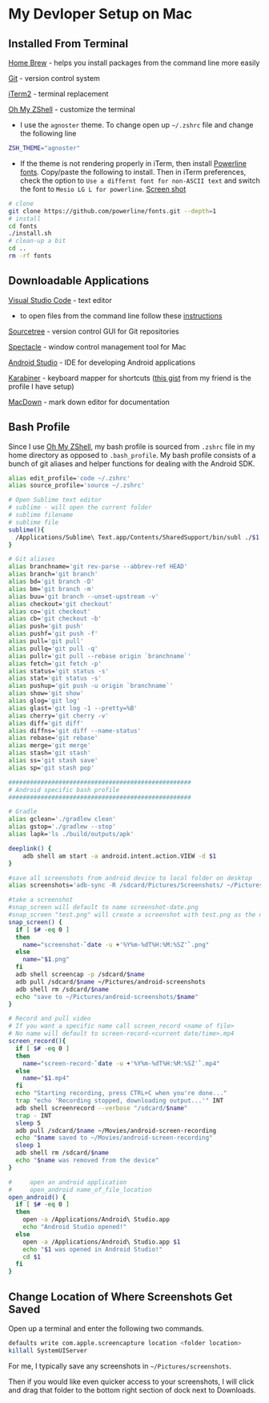 # My Devloper Setup on Mac


## Installed From Terminal

[Home Brew](https://brew.sh/) - helps you install packages from the command line more easily

[Git](https://gist.github.com/derhuerst/1b15ff4652a867391f03#file-mac-md) - version control system

[iTerm2](https://www.iterm2.com/) - terminal replacement

[Oh My ZShell](https://github.com/robbyrussell/oh-my-zsh) - customize the terminal
* I use the `agnoster` theme. To change open up `~/.zshrc` file and change the following line 

```bash
ZSH_THEME="agnoster"
```

* If the theme is not rendering properly in iTerm, then install [Powerline fonts](https://github.com/powerline/fonts). Copy/paste the following to install. Then in iTerm preferences, check the option to `Use a differnt font for non-ASCII text` and switch the font to `Mesio LG L for powerline`. [Screen shot](https://github.com/ohmyzsh/ohmyzsh/issues/1906#issuecomment-252443982)

```bash
# clone
git clone https://github.com/powerline/fonts.git --depth=1
# install
cd fonts
./install.sh
# clean-up a bit
cd ..
rm -rf fonts
```



## Downloadable Applications

[Visual Studio Code](https://code.visualstudio.com/) - text editor
* to open files from the command line follow these [instructions](https://code.visualstudio.com/docs/setup/mac)

[Sourcetree](https://www.sourcetreeapp.com/) - version control GUI for Git repositories

[Spectacle](https://www.spectacleapp.com/) - window control management tool for Mac

[Android Studio](https://developer.android.com/studio/) - IDE for developing Android applications

[Karabiner](https://pqrs.org/osx/karabiner/index.html) - keyboard mapper for shortcuts ([this gist](https://gist.github.com/supercoffee/be4f600aec31c8346ee96e4109819872) from my friend is the profile I have setup)

[MacDown](https://macdown.uranusjr.com/) - mark down editor for documentation

## Bash Profile

Since I use [Oh My ZShell](https://github.com/robbyrussell/oh-my-zsh), my bash profile is sourced from `.zshrc` file in my home directory as opposed to `.bash_profile`. My bash profile consists of a bunch of git aliases and helper functions for dealing with the Android SDK. 

```bash
alias edit_profile='code ~/.zshrc'
alias source_profile='source ~/.zshrc'

# Open Sublime text editor
# sublime - will open the current folder
# sublime filename
# sublime file
sublime(){
  /Applications/Sublime\ Text.app/Contents/SharedSupport/bin/subl ./$1
}

# Git aliases
alias branchname='git rev-parse --abbrev-ref HEAD'
alias branch='git branch'
alias bd='git branch -D'
alias bm='git branch -m'
alias buu='git branch --unset-upstream -v'
alias checkout='git checkout'
alias co='git checkout'
alias cb='git checkout -b'
alias push='git push'
alias pushf='git push -f'
alias pull='git pull'
alias pullq='git pull -q'
alias pullr='git pull --rebase origin `branchname`'
alias fetch='git fetch -p'
alias status='git status -s'
alias stat='git status -s'
alias pushup='git push -u origin `branchname`'
alias show='git show'
alias glog='git log'
alias glast='git log -1 --pretty=%B'
alias cherry='git cherry -v'
alias diff='git diff'
alias diffns='git diff --name-status'
alias rebase='git rebase'
alias merge='git merge'
alias stash='git stash'
alias ss='git stash save'
alias sp='git stash pop'

###################################################
# Android specific bash profile
###################################################

# Gradle
alias gclean='./gradlew clean'
alias gstop='./gradlew --stop'
alias lapk='ls ./build/outputs/apk'

deeplink() {
	adb shell am start -a android.intent.action.VIEW -d $1
}

#save all screenshots from android device to local folder on desktop
alias screenshots='adb-sync -R /sdcard/Pictures/Screenshots/ ~/Pictures/android-screenshots'

#take a screenshot
#snap_screen will default to name screenshot-date.png
#snap_screen "test.png" will create a screenshot with test.png as the name
snap_screen() {
  if [ $# -eq 0 ]
  then
    name="screenshot-`date -u +'%Y%m-%dT%H:%M:%SZ'`.png"
  else
    name="$1.png"
  fi
  adb shell screencap -p /sdcard/$name
  adb pull /sdcard/$name ~/Pictures/android-screenshots
  adb shell rm /sdcard/$name
  echo "save to ~/Pictures/android-screenshots/$name"
}

# Record and pull video
# If you want a specific name call screen_record <name of file>
# No name will default to screen-record-<current date/time>.mp4
screen_record(){
  if [ $# -eq 0 ]
  then
    name="screen-record-`date -u +'%Y%m-%dT%H:%M:%SZ'`.mp4"
  else
    name="$1.mp4"
  fi
  echo "Starting recording, press CTRL+C when you're done..."
  trap "echo 'Recording stopped, downloading output...'" INT
  adb shell screenrecord --verbose "/sdcard/$name"
  trap - INT
  sleep 5
  adb pull /sdcard/$name ~/Movies/android-screen-recording
  echo "$name saved to ~/Movies/android-screen-recording"
  sleep 1
  adb shell rm /sdcard/$name
  echo "$name was removed from the device"
}

#     open an android application
#     open_android name_of_file_location
open_android() {
  if [ $# -eq 0 ]
  then
    open -a /Applications/Android\ Studio.app
    echo "Android Studio opened!"
  else
    open -a /Applications/Android\ Studio.app $1
    echo "$1 was opened in Android Studio!"
    cd $1
  fi
}
```


## Change Location of Where Screenshots Get Saved

Open up a terminal and enter the following two commands.

```bash
defaults write com.apple.screencapture location <folder location>
killall SystemUIServer
```

For me, I typically save any screenshots in `~/Pictures/screenshots`.

Then if you would like even quicker access to your screenshots, I will click and drag that folder to the bottom right section of dock next to Downloads. 

